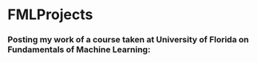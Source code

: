 # FMLProjects

### Posting my work of a course taken at University of Florida on Fundamentals of Machine Learning: 
